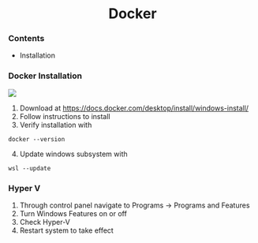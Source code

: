 <h1 style="text-align: center;">Docker</h1>

### Contents
* Installation

### Docker Installation
![](https://i.imgur.com/H8jc6XA.png)
1. Download at https://docs.docker.com/desktop/install/windows-install/
2. Follow instructions to install
3. Verify installation with 
```
docker --version
```
4. Update windows subsystem with
```
wsl --update
```
### Hyper V
1. Through control panel navigate to Programs -> Programs and Features
2. Turn Windows Features on or off
3. Check Hyper-V
4. Restart system to take effect

